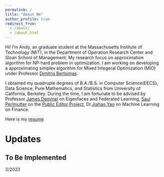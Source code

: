 ```yaml
---
permalink: /
title: "About Me"
author_profile: true
redirect_from: 
  - /about/
  - /about.html
---
```


<!-- #region -->
Hi! I’m Andy, an graduate student at the Massachusetts Institute of Technology (MIT), in the Department of Operation Research Center and Sloan School of Management. My research focus on approximation algorithm for NP-hard problem in optimization. I am working on developing a approximating simplex algorithm for Mixed Integeral Optimization (MIO) under Professor [Dimitris Bertsimas](https://mitsloan.mit.edu/faculty/directory/dimitris-bertsimas). 

I obtained my quadruple degrees of B.A./B.S. in Computer Science(EECS), Data Science, Pure Mathematics, and Statistics from University of California, Berkeley. During the time, I am fortunate to be advised by Professor [James Demmel](https://people.eecs.berkeley.edu/~demmel/) on Eigenfaces and Federated Learning, [Saul Perlmutter](https://physics.berkeley.edu/people/faculty/saul-perlmutter) on the [Public Editor Project](https://www.publiceditor.io/), Dr.[Jiahao Yao](https://jiahaoyao.github.io/) on Machine Learning on Finance. 

Here is my [resume](http://zehao-zhao.github.io/me/files/AndyZhao_resume.pdf)


Updates
======

To Be Implemented
------
3/2023
<!-- #endregion -->

```python

```

